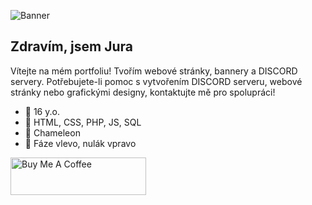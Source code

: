 ![Banner](https://i.imgur.com/YbJ9Hm2.png)

## Zdravím, jsem Jura
Vítejte na mém portfoliu! Tvořím webové stránky, bannery a DISCORD servery. Potřebujete-li pomoc s vytvořením DISCORD serveru, webové stránky nebo grafickými designy, kontaktujte mě pro spolupráci!

- 🔵 16 y.o.
- 🔴 HTML, CSS, PHP, JS, SQL
- 🔵 Chameleon
- 🔴 Fáze vlevo, nulák vpravo

<a href="https://www.buymeacoffee.com/pascal.jura" target="_blank"><img src="https://cdn.buymeacoffee.com/buttons/v2/arial-blue.png" alt="Buy Me A Coffee" style="height: 60px !important;width: 217px !important;" ></a>
